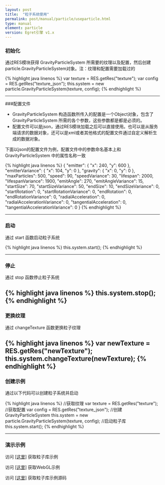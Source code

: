 ```yaml
---
layout: post
title:  "粒子系统使用"
permalink: post/manual/particle/useparticle.html
type: manual
element: particle
version: Egret引擎 v1.x
---
```



### 初始化
通过RES模块获得 GravityParticleSystem 所需要的纹理以及配置，然后创建particle.GravityParticleSystem对象。注：纹理和配置需要加载过的


{% highlight java linenos %}
var texture = RES.getRes("texture");
var config = RES.getRes("texture_json");
this.system = new particle.GravityParticleSystem(texture, config);
{% endhighlight %}

-----

###配置文件
* GravityParticleSystem 构造函数所传入的配置是一个Object对象，包含了 GravityParticleSystem 所需的各个参数，这些参数都是都是必须的。
* 配置文件可以是json，通过RES模块加载之后可以直接使用。也可以是从服务端请求的数据对象，还可以是xml或者其他格式的配置文件通过自定义解析生成的数据对象。

下面以json的配置文件为例，配置文件中的参数命名基本上和 GravityParticleSystem 中的属性名称一致


{% highlight java linenos %}
{
    "emitter": {
        "x": 240,
        "y": 600
    },
    "emitterVariance": {
        "x": 104,
        "y": 0
    },
    "gravity": {
        "x": 0,
        "y": 0
    },
    "maxParticles": 500,
    "speed": 90,
    "speedVariance": 30,
    "lifespan": 2000,
    "lifespanVariance": 1900,
    "emitAngle": 270,
    "emitAngleVariance": 15,
    "startSize": 70,
    "startSizeVariance": 50,
    "endSize": 10,
    "endSizeVariance": 0,
    "startRotation": 0,
    "startRotationVariance": 0,
    "endRotation": 0,
    "endRotationVariance": 0,
    "radialAcceleration": 0,
    "radialAccelerationVariance": 0,
    "tangentialAcceleration": 0,
    "tangentialAccelerationVariance": 0
}
{% endhighlight %}

----------

### 启动

通过 start 函数启动粒子系统


{% highlight java linenos %}
this.system.start();
{% endhighlight %}

----

### 停止
通过 stop 函数停止粒子系统


{% highlight java linenos %}
this.system.stop();
{% endhighlight %}
-----
### 更换纹理
通过 changeTexture 函数更换粒子纹理


{% highlight java linenos %}
var newTexture = RES.getRes("newTexture");
this.system.changeTexture(newTexture);
{% endhighlight %}
-----

### 创建示例

通过以下代码可以创建粒子系统并启动


{% highlight java linenos %}
//获取纹理
var texture = RES.getRes("texture");
//获取配置
var config = RES.getRes("texture_json");
//创建 GravityParticleSystem
this.system = new particle.GravityParticleSystem(texture, config);
//启动粒子库
this.system.start();
{% endhighlight %}

----

### 演示示例
访问 <a href="http://static.egret-labs.org/egret-game/example/html5/particle/index.html" target="_blank">[这里]</a> 获取粒子库示例

访问 <a href="http://static.egret-labs.org/egret-game/example/webgl/particle/index.html" target="_blank">[这里]</a> 获取WebGL示例

访问 <a href="https://github.com/egret-labs/egret-game-library/tree/master/particle" target="_blank">[这里]</a> 获取粒子库示例源码